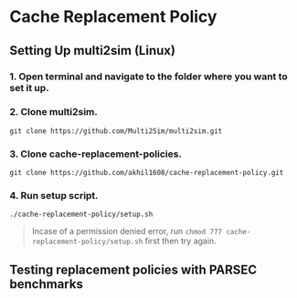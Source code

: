 # Cache Replacement Policy
## Setting Up multi2sim (Linux)
### 1. Open terminal and navigate to the folder where you want to set it up.
### 2. Clone multi2sim.
`git clone https://github.com/Multi2Sim/multi2sim.git`
### 3. Clone cache-replacement-policies.
`git clone https://github.com/akhil1608/cache-replacement-policy.git`
### 4. Run setup script.
`./cache-replacement-policy/setup.sh`
> Incase of a permission denied error, run `chmod 777 cache-replacement-policy/setup.sh` first then try again.
## Testing replacement policies with PARSEC benchmarks
